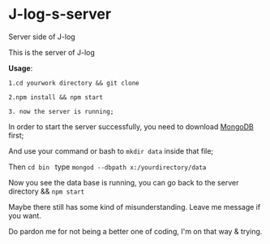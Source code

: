 # J-log-s-server
Server side of J-log

This is the server of J-log 

**Usage**:

```
1.cd yourwork directory && git clone

2.npm install && npm start

3. now the server is running;

```
In order to start the server successfully, you need to download [MongoDB](http://mongodb.org) first;

And use your command or bash to `mkdir data` inside that file;

Then `cd bin ` type `mongod --dbpath x:/yourdirectory/data` 

Now you see the data base is running, you can go back to the server directory && `npm start` 

Maybe there still has some kind of misunderstanding. Leave me message if you want. 

Do pardon me for not being a better one of coding, I'm on that way & trying.
